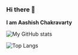 ### Hi there 👋
**I am Aashish Chakravarty**


![My GitHub stats](https://github-readme-stats-pi-three-43.vercel.app/api?username=AashishChakravarty&show_icons=true)
 
![Top Langs](https://github-readme-stats-pi-three-43.vercel.app/api/top-langs/?username=AashishChakravarty&layout=compact) 






<!--
**AashishChakravarty/AashishChakravarty** is a ✨ _special_ ✨ repository because its `README.md` (this file) appears on your GitHub profile.

Here are some ideas to get you started:

- 🔭 I’m currently working on ...
- 🌱 I’m currently learning ...
- 👯 I’m looking to collaborate on ...
- 🤔 I’m looking for help with ...
- 💬 Ask me about ...
- 📫 How to reach me: ...
- 😄 Pronouns: ...
- ⚡ Fun fact: ...
-->

